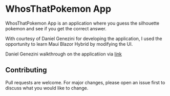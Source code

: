 # WhosThatPokemon App

WhosThatPokemon App is an application where you guess the silhouette pokemon and see if you get the correct answer.

With courtesy of Daniel Genezini for developing the application, I used the opportunity to learn Maui Blazor Hybrid by modifying the UI.

Daniel Genezini walkthrough on the applicatiion via
[link](https://dev.to/dgenezini/building-a-whos-that-pokemon-game-for-android-with-net-maui-and-blazor-hybrid-337c)

## Contributing

Pull requests are welcome. For major changes, please open an issue first
to discuss what you would like to change.